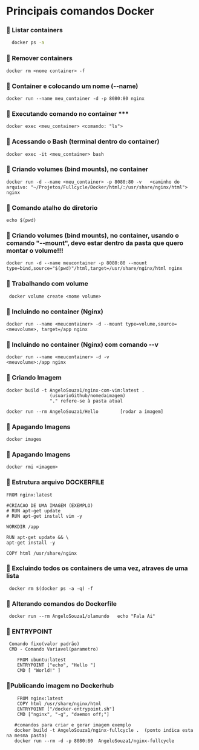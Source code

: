 # Principais comandos Docker


### 🔹 Listar containers 
  ```bash
    docker ps -a
 ```
   
### 🔹 Remover containers 

    docker rm <nome container> -f

### 🔹 Container e colocando um nome (--name) 

    docker run --name meu_container -d -p 8080:80 nginx  

### 🔹 Executando comando no container ***

    docker exec <meu_container> <comando: "ls">

### 🔹 Acessando o Bash (terminal dentro do container) 

    docker exec -it <meu_container> bash

### 🔹 Criando volumes (bind mounts), no container 

    docker run -d --name <meu_container> -p 8080:80 -v   <caminho do arquivo: "~/Projetos/Fullcycle/Docker/html/:/usr/share/nginx/html"> nginx

### 🔹 Comando atalho do diretorio

    echo $(pwd)

### 🔹 Criando volumes (bind mounts), no container, usando o comando "--mount", devo estar dentro da pasta que quero montar o volume!!! 

    docker run -d --name meucontainer -p 8080:80 --mount type=bind,source="$(pwd)"/html,target=/usr/share/nginx/html nginx

### 🔹 Trabalhando com volume 

     docker volume create <nome volume>

### 🔹 Incluindo no container (Nginx) 

    docker run --name <meucontainer> -d --mount type=volume,source=<meuvolume>, target=/app nginx


### 🔹 Incluindo no container (Nginx) com comando --v 

    docker run --name <meucontainer> -d -v 
    <meuvolume>:/app nginx


### 🔹 Criando Imagem 

    docker build -t AngeloSouza1/nginx-com-vim:latest .
                    (usuarioGithub/nomedaimagem)
                    "." refere-se à pasta atual

    docker run --rm AngeloSouza1/Hello        [rodar a imagem]

### 🔹 Apagando Imagens 

    docker images


### 🔹 Apagando Imagens 
 
    docker rmi <imagem>

### 🔹 Estrutura arquivo DOCKERFILE

    FROM nginx:latest

    #CRIACAO DE UMA IMAGEM (EXEMPLO)
    # RUN apt-get update
    # RUN apt-get install vim -y

    WORKDIR /app

    RUN apt-get update && \
    apt-get install -y

    COPY html /usr/share/nginx 

### 🔹 Excluindo todos os containers de uma vez, atraves de uma lista

     docker rm $(docker ps -a -q) -f


### 🔹 Alterando comandos do Dockerfile

     docker run --rm AngeloSouza1/olamundo   echo "Fala Ai"

### 🔹 ENTRYPOINT
     Comando fixo(valor padrão)
     CMD - Comando Variavel(parametro)

        FROM ubuntu:latest
        ENTRYPOINT ["echo", "Hello "]
        CMD [ "World!" ]

### 🔹Publicando imagem no Dockerhub

        FROM nginx:latest
        COPY html /usr/share/nginx/html
        ENTRYPOINT ["/docker-entrypoint.sh"]
        CMD ["nginx", "-g", "daemon off;"]

       #comandos para criar e gerar imagem exemplo 
       docker build -t AngeloSouza1/nginx-fullcycle .  (ponto indica esta na mesma pasta) 
       docker run --rm -d -p 8080:80  AngeloSouza1/nginx-fullcycle



















